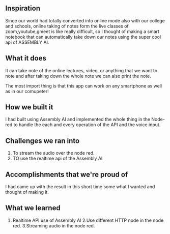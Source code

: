 ## Inspiration
Since our world had totally converted into online mode also with our college and schools, online taking of notes form the live classes of zoom,youtube,gmeet is like really difficult, so I thought of making a smart notebook that can automatically take down our notes using the super cool api of ASSEMBLY AI.
## What it does
It can take note of the online lectures, video, or anything that we want to note and after taking down the whole note we can also print the note.

The most import thing is that this app can work on any smartphone as well as in our comupeter!
## How we built it
I had built using Assembly AI and implemented the whole thing in the Node-red to handle the each and every operation of the API and the voice input.
## Challenges we ran into
1. To stream the audio over the node red.
2. TO use the realtime api of the Assembly AI
## Accomplishments that we're proud of
I had came up with the result in this short time some what I wanted and thought of making it.
## What we learned
1. Realtime API use of Assembly AI
2.Use different HTTP node in the node red.
3.Streaming audio in the node red.
